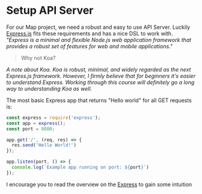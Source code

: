 # Setup API Server

For our Map project, we need a robust and easy to use API Server. Luckily [Express.js](https://expressjs.com/) fits these requirements and has a nice DSL to work with. _"Express is a minimal and flexible Node.js web application framework that provides a robust set of features for web and mobile applications."_

> Why not Koa?

_A note about Koa. Koa is robust, minimal, and widely regarded as the next Express.js framework. However, I firmly believe that for beginners it's easier to understand Express. Working through this course will definitely go a long way to understanding Koa as well._

The most basic Express app that returns "Hello world" for all GET requests is:

```js
const express = require('express');
const app = express();
const port = 8080;

app.get('/', (req, res) => {
  res.send('Hello World!')
});

app.listen(port, () => {
  console.log(`Example app running on port: ${port}`)
});
```

I encourage you to read the overview on the [Express](https://expressjs.com/) to gain some intuition